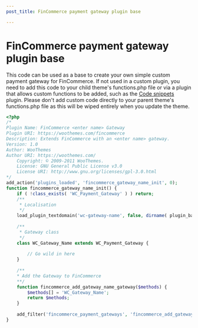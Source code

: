 ```yaml
---
post_title: FinCommerce payment gateway plugin base

---
```


# FinCommerce payment gateway plugin base

This code can be used as a base to create your own simple custom payment gateway for FinCommerce. If not used in a custom plugin, you need to add this code to your child theme's functions.php file or via a plugin that allows custom functions to be added, such as the [Code snippets](https://finpress.org/plugins/code-snippets/) plugin. Please don't add custom code directly to your parent theme's functions.php file as this will be wiped entirely when you update the theme.


```php
<?php
/*
Plugin Name: FinCommerce <enter name> Gateway
Plugin URI: https://woothemes.com/fincommerce
Description: Extends FinCommerce with an <enter name> gateway.
Version: 1.0
Author: WooThemes
Author URI: https://woothemes.com/
	Copyright: © 2009-2011 WooThemes.
	License: GNU General Public License v3.0
	License URI: http://www.gnu.org/licenses/gpl-3.0.html
*/
add_action('plugins_loaded', 'fincommerce_gateway_name_init', 0);
function fincommerce_gateway_name_init() {
	if ( !class_exists( 'WC_Payment_Gateway' ) ) return;
	/**
 	 * Localisation
	 */
	load_plugin_textdomain('wc-gateway-name', false, dirname( plugin_basename( __FILE__ ) ) . '/languages');
    
	/**
 	 * Gateway class
 	 */
	class WC_Gateway_Name extends WC_Payment_Gateway {
	
		// Go wild in here
	}
	
	/**
 	* Add the Gateway to FinCommerce
 	**/
	function fincommerce_add_gateway_name_gateway($methods) {
		$methods[] = 'WC_Gateway_Name';
		return $methods;
	}
	
	add_filter('fincommerce_payment_gateways', 'fincommerce_add_gateway_name_gateway' );
}
```
